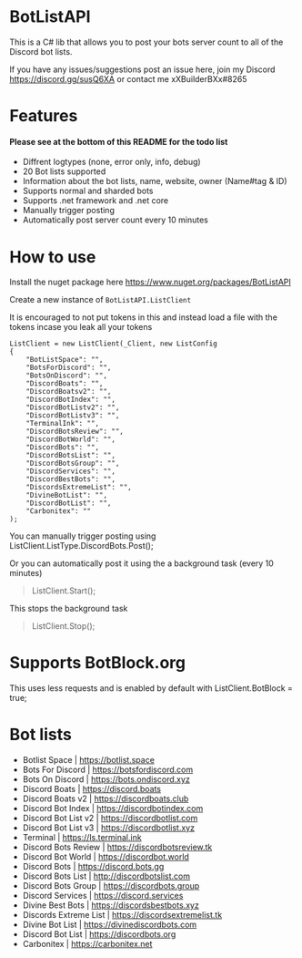 # BotListAPI
This is a C# lib that allows you to post your bots server count to all of the Discord bot lists.

If you have any issues/suggestions post an issue here, join my Discord https://discord.gg/susQ6XA or contact me xXBuilderBXx#8265

# Features
#### Please see at the bottom of this README for the todo list
- Diffrent logtypes (none, error only, info, debug)
- 20 Bot lists supported
- Information about the bot lists, name, website, owner (Name#tag & ID)
- Supports normal and sharded bots
- Supports .net framework and .net core
- Manually trigger posting
- Automatically post server count every 10 minutes

# How to use
Install the nuget package here https://www.nuget.org/packages/BotListAPI

Create a new instance of `BotListAPI.ListClient`

It is encouraged to not put tokens in this and instead load a file with the tokens incase you leak all your tokens
```
ListClient = new ListClient(_Client, new ListConfig
{
    "BotListSpace": "",
    "BotsForDiscord": "",
    "BotsOnDiscord": "",
    "DiscordBoats": "",
    "DiscordBoatsv2": "",
    "DiscordBotIndex": "",
    "DiscordBotListv2": "",
    "DiscordBotListv3": "",
    "TerminalInk": "",
    "DiscordBotsReview": "",
    "DiscordBotWorld": "",
    "DiscordBots": "",
    "DiscordBotsList": "",
    "DiscordBotsGroup": "",
    "DiscordServices": "",
    "DiscordBestBots": "",
    "DiscordsExtremeList": "",
    "DivineBotList": "",
    "DiscordBotList": "",
    "Carbonitex": ""
);
```
You can manually trigger posting using
ListClient.ListType.DiscordBots.Post();

Or you can automatically post it using the a background task (every 10 minutes)

> ListClient.Start();

This stops the background task

> ListClient.Stop();

# Supports BotBlock.org

This uses less requests and is enabled by default with ListClient.BotBlock = true;

# Bot lists
- Botlist Space | https://botlist.space
- Bots For Discord | https://botsfordiscord.com
- Bots On Discord | https://bots.ondiscord.xyz
- Discord Boats | https://discord.boats
- Discord Boats v2 | https://discordboats.club
- Discord Bot Index | https://discordbotindex.com
- Discord Bot List v2 | https://discordbotlist.com
- Discord Bot List v3 | https://discordbotlist.xyz
- Terminal | https://ls.terminal.ink
- Discord Bots Review | https://discordbotsreview.tk
- Discord Bot World | https://discordbot.world
- Discord Bots | https://discord.bots.gg
- Discord Bots List | http://discordbotslist.com
- Discord Bots Group | https://discordbots.group
- Discord Services | https://discord.services
- Divine Best Bots | https://discordsbestbots.xyz
- Discords Extreme List | https://discordsextremelist.tk
- Divine Bot List | https://divinediscordbots.com
- Discord Bot List | https://discordbots.org 
- Carbonitex | https://carbonitex.net
